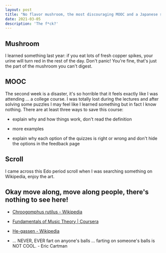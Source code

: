 ```yaml
---
layout: post
title: "No flavor mushroom, the most discouraging MOOC and a Japanese scroll"
date: 2021-03-05
description: 'The f*ck?'
---
```


## Mushroom

I learned something last year: if you eat lots of fresh copper spikes, your urine will turn red in the rest of the day. Don't panic! You're fine, that's just the part of the mushroom you can't digest.

## MOOC

The second week is a disaster, it's so horrible that it feels exactly like I was attending ... a college course. I was totally lost during the lectures and after solving some puzzles I may feel like I learned something but in fact I know nothing. There are at least three ways to save this course:

- explain why and how things work, don't read the definition

- more examples

- explain why each option of the quizzes is right or wrong and don't hide the options in the feedback page

## Scroll

I came across this Edo period scroll when I was searching something on Wikipedia, enjoy the art.

## Okay move along, move along people, there's nothing to see here!

- [Chroogomphus rutilus - Wikipedia](https://en.wikipedia.org/wiki/Chroogomphus_rutilus)

- [Fundamentals of Music Theory \| Coursera](https://www.coursera.org/learn/edinburgh-music-theory)

- [He-gassen - Wikipedia](https://en.wikipedia.org/wiki/He-gassen)

- ... NEVER, EVER fart on anyone's balls ... farting on someone's balls is NOT COOL. - Eric Cartman
